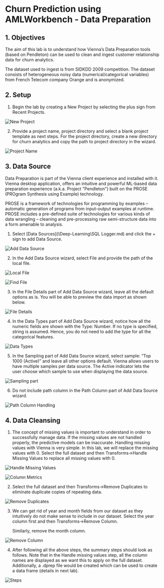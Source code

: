 # Churn Prediction using AMLWorkbench - Data Preparation

## 1. Objectives

The aim of this lab is to understand how Vienna’s Data Preparation tools (based on Pendleton) can be used to clean and ingest customer relationship data for churn analytics.

The dataset used to ingest is from SIDKDD 2009 competition. The dataset consists of heterogeneous noisy data (numerical/categorical variables) from French Telecom company Orange and is anonymized.

## 2. Setup

1.	Begin the lab by creating a New Project by selecting the plus sign from Recent Projects.

![New Project](https://github.com/SRIVIDYAMEDURI/Deep-Learning/blob/master/Images/New%20Project.png)

2.	Provide a project name, project directory and select a blank project template as next steps. For the project directory, create a new directory for churn analytics and copy the path to project directory in the wizard.

![Project Name](https://github.com/SRIVIDYAMEDURI/Deep-Learning/blob/master/Images/Project%20Name.png)

## 3. Data Source

Data Preparation is part of the Vienna client experience and installed with it. Vienna desktop application, offers an intuitive and powerful ML-based data preparation experience (a.k.a. Project "Pendleton") built on the PROSE (PROgram Synthesis using Example) technology.

PROSE is a framework of technologies for programming by examples – automatic generation of programs from input-output examples at runtime. PROSE includes a pre-defined suite of technologies for various kinds of data wrangling – cleaning and pre-processing raw semi-structure data into a form amenable to analysis.

1.	Select [Data Sources](\Deep-Learning\\SQL Logger.md) and click the + sign to add Data Source.

![Add Data Source](https://github.com/SRIVIDYAMEDURI/Deep-Learning/blob/master/Images/Add%20Data%20Source.png)

2.	In the Add Data Source wizard, select File and provide the path of the local file.

![Local File](https://github.com/SRIVIDYAMEDURI/Deep-Learning/blob/master/Images/Local%20File.png)

![Find File](https://github.com/SRIVIDYAMEDURI/Deep-Learning/blob/master/Images/Find%20Files.png)

3.	In the File Details part of Add Data Source wizard, leave all the default options as is. You will be able to preview the data import as shown below.

![File Details](https://github.com/SRIVIDYAMEDURI/Deep-Learning/blob/master/Images/File%20Details.png)

4.	In the Data Types part of Add Data Source wizard, notice how all the numeric fields are shown with the Type: Number. If no type is specified, string is assumed. Hence, you do not need to add the type for all the categorical features.

![Data Types](https://github.com/SRIVIDYAMEDURI/Deep-Learning/blob/master/Images/Data%20Types.png)

5.	In the Sampling part of Add Data Source wizard, select sample: “Top 1000 (Active)” and leave all other options default. Vienna allows users to have multiple samples per data source. The Active indicator lets the user choose which sample to use when displaying the data source.

![Sampling part](https://github.com/SRIVIDYAMEDURI/Deep-Learning/blob/master/Images/Sampling%20part.png)

6.	Do not include path column in the Path Column part of Add Data Source wizard.

![Path Column Handling](https://github.com/SRIVIDYAMEDURI/Deep-Learning/blob/master/Images/Path%20Column%20Handling.png)

## 4. Data Cleansing

1.	The concept of missing values is important to understand in order to successfully manage data.  If the missing values are not handled properly, the predictive models can be inaccurate. Handling missing values with Vienna is very simple. In this lab, we will replace the missing values with 0. Select the full dataset and then Transforms->Handle Missing Values to replace all missing values with 0.

![Handle Missing Values](https://github.com/SRIVIDYAMEDURI/Deep-Learning/blob/master/Images/Handle%20Missing%20Values.png)

![Column Metrics](https://github.com/SRIVIDYAMEDURI/Deep-Learning/blob/master/Images/Column%20Metrics.png)

2.	Select the full dataset and then Transforms->Remove Duplicates to eliminate duplicate copies of repeating data.

![Remove Duplicates](https://github.com/SRIVIDYAMEDURI/Deep-Learning/blob/master/Images/Remove%20Duplicates.png)

3.	We can get rid of year and month fields from our dataset as they intuitively do not make sense to include in our dataset. Select the year column first and then Transforms->Remove Column.

    Similarly, remove the month column.

![Remove Column](https://github.com/SRIVIDYAMEDURI/Deep-Learning/blob/master/Images/Remove%20Column.png)

4.	After following all the above steps, the summary steps should look as follows. Note that in the Handle missing values step, all the column names are displayed as we want this to apply on the full dataset. Additionally, a .dprep file would be created which can be used to create a data frame (details in next lab).

![Steps](https://github.com/SRIVIDYAMEDURI/Deep-Learning/blob/master/Images/Steps.png)
